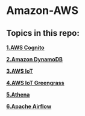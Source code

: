 # Amazon-AWS

## Topics in this repo:

**[1.AWS Cognito](https://github.com/ShubhamJagtap2000/Amazon-AWS/tree/main/Cognito)**

**[2.Amazon DynamoDB](https://github.com/ShubhamJagtap2000/Amazon-AWS/tree/main/AWS%20Dynamo%20DB)**

**[3.AWS IoT](https://github.com/ShubhamJagtap2000/Amazon-AWS/tree/main/AWS%20IoT)**

**[4.AWS IoT Greengrass](https://github.com/ShubhamJagtap2000/Amazon-AWS/tree/main/AWS%20IoT%20Greengrass)**

**[5.Athena](https://github.com/ShubhamJagtap2000/Amazon-AWS/tree/main/Athena)**

**[6.Apache Airflow](https://github.com/ShubhamJagtap2000/Amazon-AWS/tree/main/Apache%20Airflow)**
